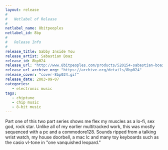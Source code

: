```yaml
---
layout: release
#
#   Netlabel of Release
#
netlabel_name: 8bitpeoples
netlabel_id: 8bp
#
#   Release Info
#
release_title: Sabby Inside You
release_artist: Sabastian Boaz
release_id: 8bp024
release_url: "http://www.8bitpeoples.com/products/520154-sabastian-boaz-sabby-inside-you"
release_url_archive_org: "https://archive.org/details/8bp024"
release_cover: "cover-8bp024.gif"
release_date: 2003-09-07
categories:
   - electronic music
tags:
   - chiptune
   - chip music
   - 8-bit music
---
```

Part one of this two part series shows me flex my muscles as a lo-fi, sex god, rock star. Unlike all of my earlier multitracked work, this was mostly sequenced with a pc and a commodore128. Sounds ripped from a talking wrist watch, my house doorbell, a mac lc and many toy keyboards such as the casio vl-tone in "one vanquished leopard."
